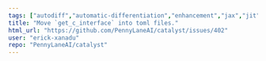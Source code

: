```yaml
---
tags: ["autodiff","automatic-differentiation","enhancement","jax","jit","llvm","mlir","pennylane","python","qir","quantum","quantum-compiler","quantum-computing"]
title: "Move `get_c_interface` into toml files."
html_url: "https://github.com/PennyLaneAI/catalyst/issues/402"
user: "erick-xanadu"
repo: "PennyLaneAI/catalyst"
---
```


